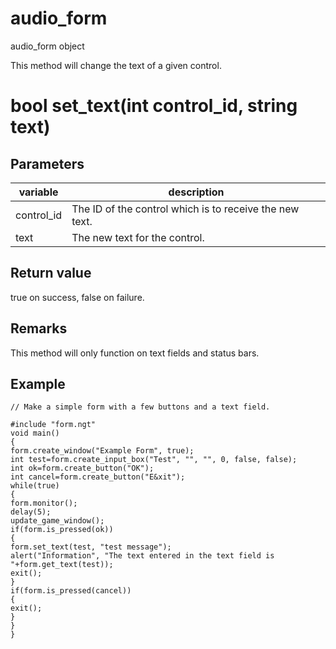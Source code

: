 # audio_form

audio_form object

This method will change the text of a given control.

# bool set_text(int control_id, string text)

## Parameters

variable | description
---|---
control_id | The ID of the control which is to receive the new text.
text | The new text for the control.

## Return value

true on success, false on failure.

## Remarks

This method will only function on text fields and status bars.

## Example

```
// Make a simple form with a few buttons and a text field.

#include "form.ngt"
void main()
{
form.create_window("Example Form", true);
int test=form.create_input_box("Test", "", "", 0, false, false);
int ok=form.create_button("OK");
int cancel=form.create_button("E&xit");
while(true)
{
form.monitor();
delay(5);
update_game_window();
if(form.is_pressed(ok))
{
form.set_text(test, "test message");
alert("Information", "The text entered in the text field is "+form.get_text(test));
exit();
}
if(form.is_pressed(cancel))
{
exit();
}
}
}
```